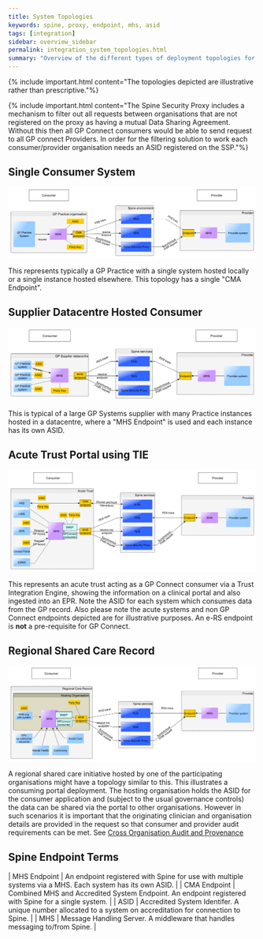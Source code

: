 ```yaml
---
title: System Topologies
keywords: spine, proxy, endpoint, mhs, asid
tags: [integration]
sidebar: overview_sidebar
permalink: integration_system_topologies.html
summary: "Overview of the different types of deployment topologies for GP Connect clients"
---
```


{% include important.html content="The topologies depicted are illustrative rather than prescriptive."%}

{% include important.html content="The Spine Security Proxy includes a mechanism to filter out all requests between organisations that are not registered on the proxy as having a mutual Data Sharing Agreement. Without this then all GP Connect consumers would be able to send request to all GP connect Providers. 
In order for the filtering solution to work each consumer/provider organisation needs an ASID registered on the SSP."%}

## Single Consumer System ##
 
![Single System](images/integration/topology1-singleSystem.png)
 
This represents typically a GP Practice with a single system hosted locally or a single instance hosted elsewhere.  This topology has a single "CMA Endpoint".
 
## Supplier Datacentre Hosted Consumer ##
 
![Datacentre System](images/integration/topology2-multiSystem.png)

This is typical of a large GP Systems supplier with many Practice instances hosted in a datacentre, where a "MHS Endpoint" is used and each instance has its own ASID.
 
## Acute Trust Portal using TIE ##
 
![Acute with Portal](images/integration/topology3-acuteWithTIE.png)

This represents an acute trust acting as a GP Connect consumer via a Trust Integration Engine, showing the information on a clinical portal and also ingested into an EPR.
Note the ASID for each system which consumes data from the GP record.  Also please note the acute systems and non GP Connect endpoints depicted are for illustrative purposes.  An e-RS endpoint is **not** a pre-requisite for GP Connect.

## Regional Shared Care Record ##

![Shared Care Record](images/integration/topology4-hostedregionalcarerecord.png)

A regional shared care initiative hosted by one of the participating organisations might have a topology similar to this.  This  illustrates a consuming portal deployment. The hosting organisation holds the ASID for the consumer application and (subject to the usual governance controls) the data can be shared via the portal to other organisations.  However in such scenarios it is important that the originating clinician and organisation details are provided in the request so that consumer and provider audit requirements can be met. See [Cross Organisation Audit and Provenance](integration_cross_organisation_audit_and_provenance.html) 

## Spine Endpoint Terms ##

| MHS Endpoint | An endpoint registered with Spine for use with multiple systems via a MHS.  Each system has its own ASID. |
| CMA Endpoint | Combined MHS and Accredited System Endpoint. An endpoint registered with Spine for a single system. |
| ASID | Accredited System Identifer. A unique number allocated to a system on accreditation for connection to Spine. |
| MHS | Message Handling Server.  A middleware that handles messaging to/from Spine. |
